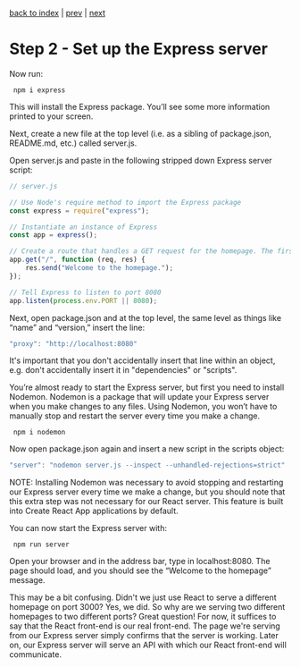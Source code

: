 [back to index](/README.md) | [prev](/docs/1.md) | [next](/docs/3.md)

# Step 2 - Set up the Express server

Now run:

```
 npm i express
```

This will install the Express package. You’ll see some more information printed to your screen.

Next, create a new file at the top level (i.e. as a sibling of package.json, README.md, etc.) called server.js.

Open server.js and paste in the following stripped down Express server script:

```js
// server.js

// Use Node's require method to import the Express package
const express = require("express");

// Instantiate an instance of Express
const app = express();

// Create a route that handles a GET request for the homepage. The first parameter is the route. The second is the route handler. We pass the route handler the HTTP request and response objects and use Express's send() method to send a line of text back to the browser.
app.get("/", function (req, res) {
	res.send("Welcome to the homepage.");
});

// Tell Express to listen to port 8080
app.listen(process.env.PORT || 8080);
```

Next, open package.json and at the top level, the same level as things like “name” and “version,” insert the line:

```js
"proxy": "http://localhost:8080"
```

It's important that you don't accidentally insert that line within an object, e.g. don't accidentally insert it in "dependencies" or "scripts".

You’re almost ready to start the Express server, but first you need to install Nodemon. Nodemon is a package that will update your Express server when you make changes to any files. Using Nodemon, you won’t have to manually stop and restart the server every time you make a change.

```
 npm i nodemon
```

Now open package.json again and insert a new script in the scripts object:

```js
"server": "nodemon server.js --inspect --unhandled-rejections=strict"
```

NOTE: Installing Nodemon was necessary to avoid stopping and restarting our Express server every time we make a change, but you should note that this extra step was not necessary for our React server. This feature is built into Create React App applications by default.

You can now start the Express server with:

```
 npm run server
```

Open your browser and in the address bar, type in localhost:8080. The page should load, and you should see the “Welcome to the homepage” message. 

This may be a bit confusing. Didn't we just use React to serve a different homepage on port 3000? Yes, we did. So why are we serving two different homepages to two different ports? Great question! For now, it suffices to say that the React front-end is our real front-end. The page we're serving from our Express server simply confirms that the server is working. Later on, our Express server will serve an API with which our React front-end will communicate.


